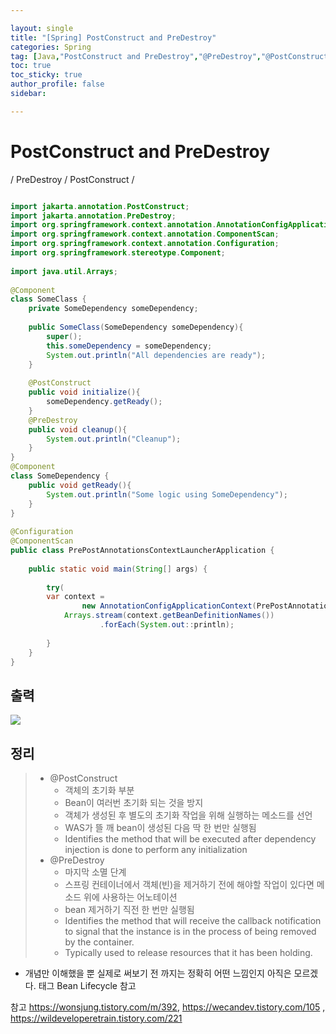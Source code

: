 ```yaml
---

layout: single
title: "[Spring] PostConstruct and PreDestroy"
categories: Spring
tag: [Java,"PostConstruct and PreDestroy","@PreDestroy","@PostConstruct",Bean Lifecycle]
toc: true
toc_sticky: true
author_profile: false
sidebar:

---
```

# PostConstruct and PreDestroy
/ PreDestroy / PostConstruct /


```java

import jakarta.annotation.PostConstruct;  
import jakarta.annotation.PreDestroy;  
import org.springframework.context.annotation.AnnotationConfigApplicationContext;  
import org.springframework.context.annotation.ComponentScan;  
import org.springframework.context.annotation.Configuration;  
import org.springframework.stereotype.Component;  
  
import java.util.Arrays;  
  
@Component  
class SomeClass {  
    private SomeDependency someDependency;  
  
    public SomeClass(SomeDependency someDependency){  
        super();  
        this.someDependency = someDependency;  
        System.out.println("All dependencies are ready");  
    }  
  
    @PostConstruct  
    public void initialize(){  
        someDependency.getReady();  
    }  
    @PreDestroy  
    public void cleanup(){  
        System.out.println("Cleanup");  
    }  
}  
@Component  
class SomeDependency {  
    public void getReady(){  
        System.out.println("Some logic using SomeDependency");  
    }  
}  
  
@Configuration  
@ComponentScan  
public class PrePostAnnotationsContextLauncherApplication {  
  
    public static void main(String[] args) {  
  
        try(  
        var context =  
                new AnnotationConfigApplicationContext(PrePostAnnotationsContextLauncherApplication.class)) {  
            Arrays.stream(context.getBeanDefinitionNames())  
                    .forEach(System.out::println);  
  
        }  
    }  
}
```

## 출력

![](https://i.imgur.com/RpkUT63.png)


## 정리

>- @PostConstruct
>	- 객체의 초기화 부분
>	- Bean이 여러번 초기화 되는 것을 방지
>	- 객체가 생성된 후 별도의 초기화 작업을 위해 실행하는 메소드를 선언
>	- WAS가 뜰 깨 bean이 생성된 다음 딱 한 번만 실행됨
>	- Identifies the method that will be executed after dependency injection is done to perform any initialization
>- @PreDestroy 
>	- 마지막 소멸 단계
>	- 스프링 컨테이너에서 객체(빈)을 제거하기 전에 해야할 작업이 있다면 메소드 위에 사용하는 어노테이션
>	- bean 제거하기 직전 한 번만 실행됨
>	- Identifies the method that will receive the callback notification to signal that the instance is in the process of being removed by the container. 
>	- Typically used to release resources that it has been holding.

- 개념만 이해했을 뿐 실제로 써보기 전 까지는 정확히 어떤 느낌인지 아직은 모르겠다.
태그 Bean Lifecycle 참고

참고 https://wonsjung.tistory.com/m/392, https://wecandev.tistory.com/105 , https://wildeveloperetrain.tistory.com/221